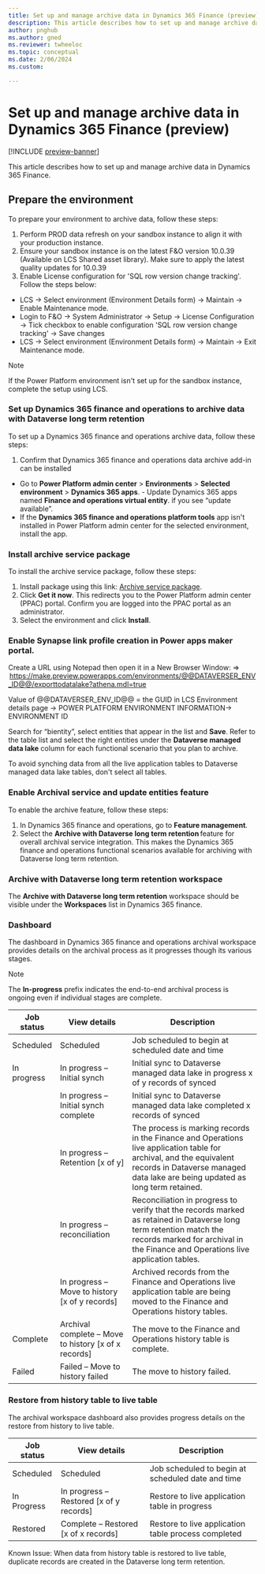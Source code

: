 ```yaml
---
title: Set up and manage archive data in Dynamics 365 Finance (preview) 
description: This article describes how to set up and manage archive data in Dynamics 365 Finance.
author: pnghub
ms.author: gned
ms.reviewer: twheeloc
ms.topic: conceptual
ms.date: 2/06/2024
ms.custom:

---
```

# Set up and manage archive data in Dynamics 365 Finance (preview) 

[!INCLUDE [preview-banner](../../../supply-chain/includes/preview-banner.md)]

This article describes how to set up and manage archive data in Dynamics 365 Finance.

## Prepare the environment 

To prepare your environment to archive data, follow these steps:
1. Perform PROD data refresh on your sandbox instance to align it with your production instance.
2. Ensure your sandbox instance is on the latest F&O version 10.0.39 (Available on LCS Shared asset library). Make sure to apply the latest quality updates for 10.0.39
3. Enable License configuration for 'SQL row version change tracking'. Follow the steps below: 
 - LCS -> Select environment (Environment Details form) -> Maintain -> Enable Maintenance mode.
 - Login to F&O -> System Administrator -> Setup -> License Configuration -> Tick checkbox to enable configuration 'SQL row version change tracking' -> Save changes
 - LCS -> Select environment (Environment Details form) -> Maintain -> Exit Maintenance mode.  

>[!Note]
>If the Power Platform environment isn't set up for the sandbox instance, complete the setup using LCS. 

### Set up Dynamics 365 finance and operations to archive data with Dataverse long term retention 

To set up a Dynamics 365 finance and operations archive data, follow these steps:
1. Confirm that Dynamics 365 finance and operations data archive add-in can be installed 
 - Go to **Power Platform admin center** > **Environments** > **Selected environment** > **Dynamics 365 apps**.
        - Update Dynamics 365 apps named **Finance and operations virtual entity**. if you see “update available”.
 - If the **Dynamics 365 finance and operations platform tools** app isn't installed in Power Platform admin center for the selected environment, install the app.  

### Install archive service package 

To install the archive service package, follow these steps:
1. Install package using this link: [Archive service package](https://appsource.microsoft.com/en-us/product/dynamics-365/mscrm.d365-archiveservice-preview?flightCodes=0538131b166e4600b7ea7a53cc34f6b8).
2. Click **Get it now**. This redirects you to the Power Platform admin center (PPAC) portal. Confirm you are logged into the PPAC portal as an administrator.
3. Select the environment and click **Install**. 
 
### Enable Synapse link profile creation in Power apps maker portal.  

Create a URL using Notepad then open it in a New Browser Window: =>  https://make.preview.powerapps.com/environments/@@DATAVERSER_ENV_ID@@/exporttodatalake?athena.mdl=true 

Value of @@DATAVERSER_ENV_ID@@ = the GUID in LCS Environment details page -> POWER PLATFORM ENVIRONMENT INFORMATION-> ENVIRONMENT ID  

Search for “bientity”, select entities that appear in the list and **Save**. Refer to the table list and select the right entities under the **Dataverse managed data lake** column for each functional scenario that you plan to archive.  

To avoid synching data from all the live application tables to Dataverse managed data lake tables, don't select all tables. 

### Enable Archival service and update entities feature 

To enable the archive feature, follow these steps:
1. In Dynamics 365 finance and operations, go to **Feature management**.
2. Select the **Archive with Dataverse long term retention** feature for overall archival service integration. This makes the Dynamics 365 finance and operations functional scenarios available for archiving with Dataverse long term retention. 

### Archive with Dataverse long term retention workspace  

The **Archive with Dataverse long term retention** workspace should be visible under the **Workspaces** list in Dynamics 365 finance. 

### Dashboard  

The dashboard in Dynamics 365 finance and operations archival workspace provides details on the archival process as it progresses though its various stages.  

>[!Note]
> The **In-progress** prefix indicates the end-to-end archival process is ongoing even if individual stages are complete.  

| Job status  | View details  |   Description |
|---|---|---|  
|Scheduled |Scheduled |Job scheduled to begin at scheduled date and time |
|In progress | In progress – Initial synch  |Initial sync to Dataverse managed data lake in progress x of y records of <tablename> synced |
|            |In progress – Initial synch complete| Initial sync to Dataverse managed data lake completed x records of <tablename> synced |
|            |In progress – Retention [x of y] |The process is marking records in the Finance and Operations live application table for archival, and the equivalent records in Dataverse managed data lake are being updated as long term retained. |
|             |In progress – reconciliation |Reconciliation in progress to verify that the records marked as retained in Dataverse long term retention match the records marked for archival in the Finance and Operations live application tables.  |
|            | In progress – Move to history [x of y records] |Archived records from the Finance and Operations live application table are being moved to the Finance and Operations history tables. |
|Complete |Archival complete – Move to history [x of x records] |The move to the Finance and Operations history table is complete. |
|Failed |Failed – Move to history failed |The move to history failed. |

### Restore from history table to live table  

The archival workspace dashboard also provides progress details on the restore from history to live table. 

| Job status  | View details  |   Description |
|---|---|---|  
|Scheduled |Scheduled |Job scheduled to begin at scheduled date and time |
|In Progress |In progress – Restored [x of y records] |Restore to live application table in progress |
|Restored |Complete – Restored [x of x records] |Restore to live application table process completed |

Known Issue: When data from history table is restored to live table, duplicate records are created in the Dataverse long term retention. 

 
